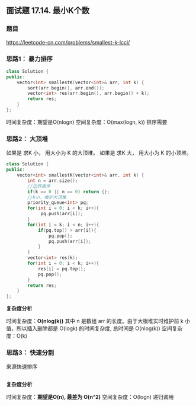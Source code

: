 ## 面试题 17.14. 最小K个数

### 题目

https://leetcode-cn.com/problems/smallest-k-lcci/

### 思路1： 暴力排序

```C++
class Solution {
public:
    vector<int> smallestK(vector<int>& arr, int k) {
        sort(arr.begin(), arr.end());
        vector<int> res(arr.begin(), arr.begin() + k);
        return res;
    }
};
```
时间复杂度：期望是O(nlogn)
空间复杂度：O(max(logn, k)) 排序需要

### 思路2： 大顶堆

如果是 求K 小， 用大小为 K 的大顶堆。
如果是 求K 大， 用大小为 K 的小顶堆。

```C++
class Solution {
public:
    vector<int> smallestK(vector<int>& arr, int k) {
        int n = arr.size();
        //边界条件
        if(k == 0 || n == 0) return {};
        //k小，维护大顶堆
        priority_queue<int> pq;
        for(int i = 0; i < k; i++){
             pq.push(arr[i]);
        }
        for(int i = k; i < n; i++){
            if(pq.top() > arr[i]){
                pq.pop();
                pq.push(arr[i]);
            }
        }
        vector<int> res(k);
        for(int i = 0; i < k; i++){
            res[i] = pq.top();
            pq.pop();
        }
        return res;
    }
};
```

**复杂度分析**

时间复杂度：**O(nlog(k))** 其中 n 是数组 arr 的长度。由于大根堆实时维护前 k 小值，所以插入删除都是 O(logk) 的时间复杂度, 总时间是 O(nlog(k))
空间复杂度：O(k)

### 思路3： 快速分割

来源快速排序


```C++

```

**复杂度分析**

时间复杂度：**期望是O(n), 最差为 O(n^2)**
空间复杂度：O(logn) 递归调用
